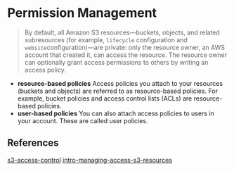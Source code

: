 # Permission Management

>By default, all Amazon S3 resources—buckets, objects, and related subresources (for example, `lifecycle` configuration and `website`configuration)—are private: only the resource owner, an AWS account that created it, can access the resource. The resource owner can optionally grant access permissions to others by writing an access policy.

- **resource-based policies**
Access policies you attach to your resources (buckets and objects) are referred to as resource-based policies. For example, bucket policies and access control lists (ACLs) are resource-based policies.
- **user-based policies**
You can also attach access policies to users in your account. These are called user policies.



## References
[s3-access-control](https://docs.aws.amazon.com/AmazonS3/latest/dev/s3-access-control.html)
[intro-managing-access-s3-resources](https://docs.aws.amazon.com/AmazonS3/latest/dev/intro-managing-access-s3-resources.html)

<!--stackedit_data:
eyJoaXN0b3J5IjpbLTE5MDYxNjA5OF19
-->